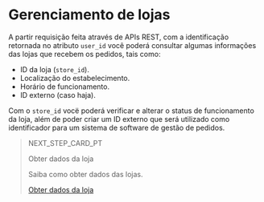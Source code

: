 # Gerenciamento de lojas

A partir requisição feita através de APIs REST, com a identificação retornada no atributo `user_id` você poderá consultar algumas informações das lojas que recebem os pedidos, tais como:
 
* ID da loja (`store_id`).
* Localização do estabelecimento.
* Horário de funcionamento.
* ID externo (caso haja). 

Com o `store_id` vocë poderá verificar e alterar o status de funcionamento da loja, além de poder criar um ID externo que será utilizado como identificador para um sistema de software de gestão de pedidos.

> NEXT_STEP_CARD_PT
>
> Obter dados da loja
>
> Saiba como obter dados das lojas.
>
> [Obter dados da loja](https://www.mercadopago[FAKER][URL][DOMAIN]/developers/pt/guides/mp-delivery/store-data)